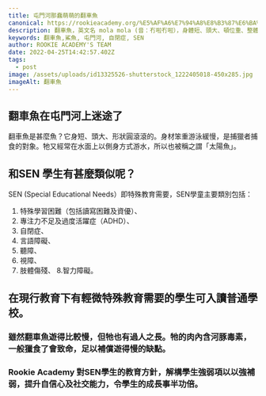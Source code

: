 ```yaml
---
title: 屯門河那蠢萌萌的翻車魚
canonical: https://rookieacademy.org/%E5%AF%A6%E7%94%A8%E8%B3%87%E6%BA%90/2022-04-25-%E5%B1%AF%E9%96%80%E6%B2%B3%E9%82%A3%E8%A0%A2%E8%90%8C%E8%90%8C%E7%9A%84%E7%BF%BB%E8%BB%8A%E9%AD%9A/
description: 翻車魚，英文名 mola mola (音：冇啦冇啦），身體短、頭大、頓位重、整體程圓形狀，以側身方式遊泳的樣子看似曬太陽，以太陽魚之名。
keywords: 翻車魚,鯊魚, 屯門河, 自閉症, SEN
author: ROOKIE ACADEMY'S TEAM
date: 2022-04-25T14:42:57.402Z
tags:
  - post
image: /assets/uploads/id13325526-shutterstock_1222405018-450x285.jpg
imageAlt: 翻車魚
---
```

## 翻車魚在屯門河上迷途了

翻車魚是甚麼魚？它身短、頭大、形狀圓滾滾的。身材笨重游泳緩慢，是捕獵者捕食的對象。牠又經常在水面上以側身方式游水，所以也被稱之謂「太陽魚」。

## 和SEN 學生有甚麼類似呢？

SEN (Special Educational Needs）即特殊教育需要，SEN學童主要類別包括：
1. 特殊學習困難（包括讀寫困難及資優）、
2. 專注力不足及過度活躍症（ADHD）、
3. 自閉症、
4. 言語障礙、
5. 聽障、
6. 視障、
7. 肢體傷殘、
8.智力障礙。

## 在現行教育下有輕微特殊教育需要的學生可入讀普通學校。



### 雖然翻車魚遊得比較慢，但牠也有過人之長。牠的肉內含河豚毒素，一般獵食了會致命，足以補償遊得慢的缺點。

### Rookie Academy 對SEN學生的教育方針，解構學生強弱項以以強補弱，提升自信心及社交能力，令學生的成長事半功倍。